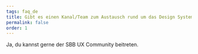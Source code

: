 ```yaml
---
tags: faq_de
title: Gibt es einen Kanal/Team zum Austausch rund um das Design System der SBB?
permalink: false
order: 1
---
```


Ja, du kannst gerne der <sbb-link variant="inline" href="/{{page.lang}}/design-system/getting-started/designing/#enter-community">SBB UX Community</sbb-link> beitreten. 